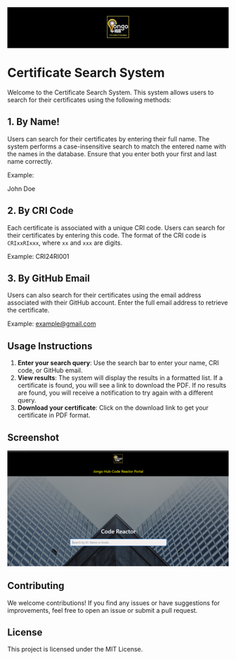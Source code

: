 <div style="background-color: black; padding: 20px; text-align: center;">
    <img src="assets/img/logo-50x50.jpg" alt="Logo" style="width: 50px; height: 50px;">
</div>

# Certificate Search System

Welcome to the Certificate Search System. This system allows users to search for their certificates using the following methods:

## 1. By Name!

Users can search for their certificates by entering their full name. The system performs a case-insensitive search to match the entered name with the names in the database. Ensure that you enter both your first and last name correctly.

Example: 

John Doe


## 2. By CRI Code

Each certificate is associated with a unique CRI code. Users can search for their certificates by entering this code. The format of the CRI code is `CRIxxRIxxx`, where `xx` and `xxx` are digits.

Example: 
CRI24RI001


## 3. By GitHub Email

Users can also search for their certificates using the email address associated with their GitHub account. Enter the full email address to retrieve the certificate.

Example: 
example@gmail.com


## Usage Instructions

1. **Enter your search query**: Use the search bar to enter your name, CRI code, or GitHub email.
2. **View results**: The system will display the results in a formatted list. If a certificate is found, you will see a link to download the PDF. If no results are found, you will receive a notification to try again with a different query.
3. **Download your certificate**: Click on the download link to get your certificate in PDF format.

## Screenshot

![Screenshot](assets/img/image.png)

## Contributing

We welcome contributions! If you find any issues or have suggestions for improvements, feel free to open an issue or submit a pull request.

## License

This project is licensed under the MIT License.
